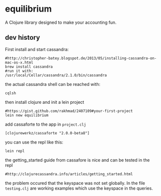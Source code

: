 # equilibrium

A Clojure library designed to make your accounting fun.

## dev history

First install and start cassandra:

    #http://christopher-batey.blogspot.de/2013/05/installing-cassandra-on-mac-os-x.html
    brew install cassandra
    #run it with:
    /usr/local/Cellar/cassandra/2.1.0/bin/cassandra

the actual cassandra shell can be reached with:

    cqlsh

then install clojure and init a lein project

    #https://gist.github.com/rakhmad/2407109#your-first-project
    lein new equilibrium

add cassaforte to the app in `project.clj`

    [clojurewerkz/cassaforte "2.0.0-beta8"]

you can use the repl like this:

    lein repl


the getting_started guide from cassafore is nice and can be tested in the repl

    #http://clojurecassandra.info/articles/getting_started.html

the problem occured that the keyspace was not set globally.
In the file `testing.clj` are working examples which use the keyspace in the queries.



